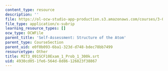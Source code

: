 ```yaml
---
content_type: resource
description: ''
file: https://ol-ocw-studio-app-production.s3.amazonaws.com/courses/3-091sc-introduction-to-solid-state-chemistry-fall-2010/4930cd051fe6564d8d86126823f38867_MIT3_091SCF10Exam_1_Prob_1_300k.vtt
file_type: application/x-subrip
learning_resource_types: []
ocw_type: OCWFile
parent_title: 'Self-Assessment: Structure of the Atom'
parent_type: CourseSection
parent_uid: e0f0b093-6ba1-323d-d748-bdec78bb7499
resourcetype: Other
title: MIT3_091SCF10Exam_1_Prob_1_300k.srt
uid: 4930cd05-1fe6-564d-8d86-126823f38867
---
```

